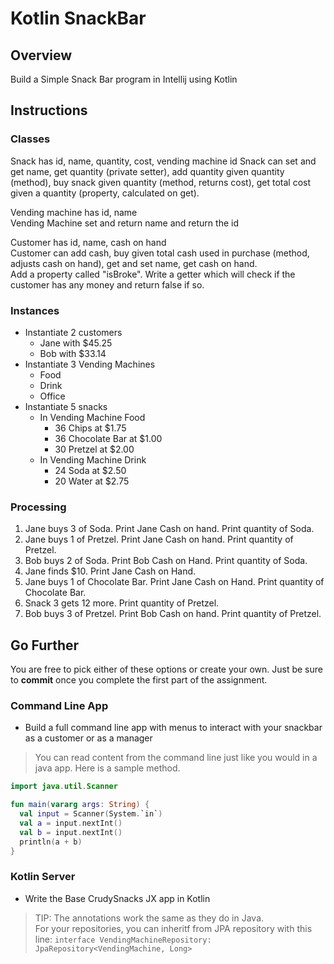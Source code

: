 # Kotlin SnackBar

## Overview
Build a Simple Snack Bar program in Intellij using Kotlin

## Instructions

### Classes
Snack has id, name, quantity, cost, vending machine id
Snack can set and get name, get quantity (private setter), add quantity given quantity (method), buy snack given quantity  (method, returns cost), get total cost given a quantity (property, calculated on get).

Vending machine has id, name  
Vending Machine set and return name and return the id  

Customer has id, name, cash on hand  
Customer can add cash, buy given total cash used in purchase (method, adjusts cash on hand), get and set name, get cash on hand.  
Add a property called "isBroke". Write a getter which will check if the customer has any money and return false if so.

### Instances
* Instantiate 2 customers
    * Jane with $45.25
    * Bob with $33.14
* Instantiate 3 Vending Machines
    * Food
    * Drink
    * Office
* Instantiate 5 snacks
    * In Vending Machine Food
        * 36 Chips at $1.75
        * 36 Chocolate Bar at $1.00
        * 30 Pretzel at $2.00
    * In Vending Machine Drink
        * 24 Soda at $2.50
        * 20 Water at $2.75

### Processing
1. Jane buys 3 of Soda. Print Jane Cash on hand. Print quantity of Soda.  
2. Jane buys 1 of Pretzel. Print Jane Cash on hand. Print quantity of Pretzel.  
3. Bob buys 2 of Soda. Print Bob Cash on Hand. Print quantity of Soda.  
4. Jane finds $10. Print Jane Cash on Hand.  
5. Jane buys 1 of Chocolate Bar. Print Jane Cash on Hand. Print quantity of Chocolate Bar.  
6. Snack 3 gets 12 more. Print quantity of Pretzel.  
7. Bob buys 3 of Pretzel. Print Bob Cash on hand. Print quantity of Pretzel.  

## Go Further
You are free to pick either of these options or create your own. Just be sure to **commit** once you complete the first part of the assignment.
### Command Line App
- Build a full command line app with menus to interact with your snackbar as a customer or as a manager  
> You can read content from the command line just like you would in a java app. Here is a sample method.  
```Kotlin
import java.util.Scanner

fun main(vararg args: String) {
  val input = Scanner(System.`in`)
  val a = input.nextInt()
  val b = input.nextInt()
  println(a + b)
}
```

### Kotlin Server
- Write the Base CrudySnacks JX app in Kotlin  
> TIP: The annotations work the same as they do in Java.  
> For your repositories, you can inheritf from JPA repository with this line: `interface VendingMachineRepository: JpaRepository<VendingMachine, Long>`  

